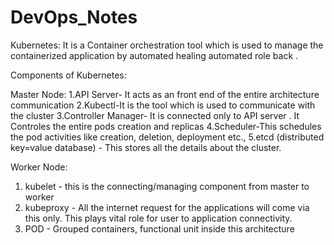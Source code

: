# DevOps_Notes
Kubernetes:
It is a Container orchestration tool which is used to manage the containerized application by automated healing automated role back .

Components of Kubernetes:

Master Node:
1.API Server- It acts as an front end of the entire architecture communication
2.Kubectl-It is the tool which is used to communicate with the cluster
3.Controller Manager- It is connected only to API server . It Controles the entire pods creation and replicas
4.Scheduler-This schedules the pod activities like creation, deletion, deployment etc.,
5.etcd (distributed key=value database) - This stores all the details about the cluster.

Worker Node:
1. kubelet - this is the connecting/managing component from master to worker
2. kubeproxy - All the internet request for the applications will come via this only. This plays vital role for user to application connectivity.
3. POD - Grouped containers, functional unit inside this architecture
